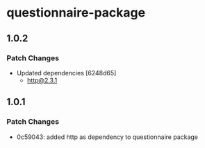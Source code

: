 # questionnaire-package

## 1.0.2

### Patch Changes

- Updated dependencies [6248d65]
  - http@2.3.1

## 1.0.1

### Patch Changes

- 0c59043: added http as dependency to questionnaire package
